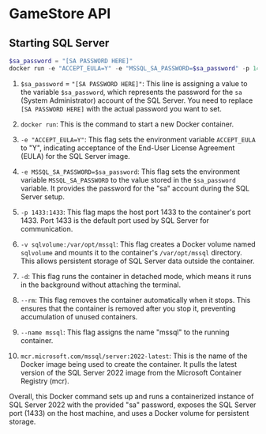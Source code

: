 # GameStore API

## Starting SQL Server

```powershell
$sa_password = "[SA PASSWORD HERE]"
docker run -e "ACCEPT_EULA=Y" -e "MSSQL_SA_PASSWORD=$sa_password" -p 1433:1433 -v sqlvolume:/var/opt/mssql -d --rm --name mssql mcr.microsoft.com/mssql/server:2022-latest
```

  1. `$sa_password` = `"[SA PASSWORD HERE]"`: This line is assigning a value to the variable `$sa_password`, which represents the password for the `sa` (System Administrator) account of the SQL Server. You need to replace `[SA PASSWORD HERE]` with the actual password you want to set.

  2. `docker run`: This is the command to start a new Docker container.

  3. `-e "ACCEPT_EULA=Y"`: This flag sets the environment variable `ACCEPT_EULA` to "Y", indicating acceptance of the End-User License Agreement (EULA) for the SQL Server image.

  4. `-e MSSQL_SA_PASSWORD=$sa_password`: This flag sets the environment variable `MSSQL_SA_PASSWORD` to the value stored in the `$sa_password` variable. It provides the password for the "sa" account during the SQL Server setup.

  5. `-p 1433:1433`: This flag maps the host port 1433 to the container's port 1433. Port 1433 is the default port used by SQL Server for communication.

  6. `-v sqlvolume:/var/opt/mssql`: This flag creates a Docker volume named `sqlvolume` and mounts it to the container's `/var/opt/mssql` directory. This allows persistent storage of SQL Server data outside the container.

  7. `-d`: This flag runs the container in detached mode, which means it runs in the background without attaching the terminal.

  8. `--rm`: This flag removes the container automatically when it stops. This ensures that the container is removed after you stop it, preventing accumulation of unused containers.

  9. `--name mssql`: This flag assigns the name "mssql" to the running container.

  10. `mcr.microsoft.com/mssql/server:2022-latest`: This is the name of the Docker image being used to create the container. It pulls the latest version of the SQL Server 2022 image from the Microsoft Container Registry (mcr).

Overall, this Docker command sets up and runs a containerized instance of SQL Server 2022 with the provided "sa" password, exposes the SQL Server port (1433) on the host machine, and uses a Docker volume for persistent storage.
